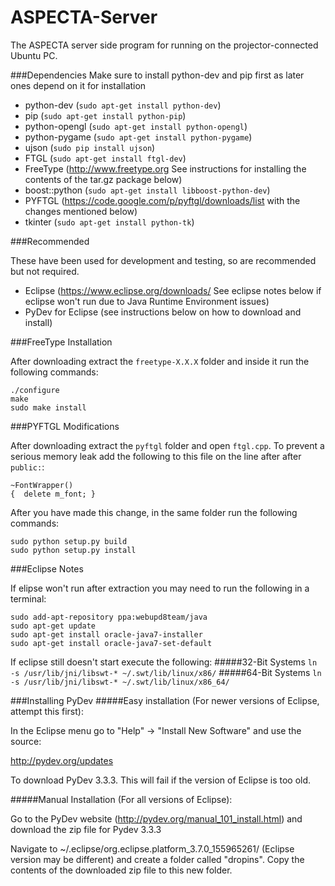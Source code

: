 # ASPECTA-Server
The ASPECTA server side program for running on the projector-connected Ubuntu PC.

###Dependencies
Make sure to install python-dev and pip first as later ones depend on it for installation
* python-dev (```sudo apt-get install python-dev```)
* pip (```sudo apt-get install python-pip```)
* python-opengl (```sudo apt-get install python-opengl```)
* python-pygame (```sudo apt-get install python-pygame```)
* ujson (```sudo pip install ujson```)
* FTGL (```sudo apt-get install ftgl-dev```)
* FreeType (http://www.freetype.org See instructions for installing the contents of the tar.gz package below)
* boost::python (```sudo apt-get install libboost-python-dev```)
* PYFTGL (https://code.google.com/p/pyftgl/downloads/list with the changes mentioned below)
* tkinter (```sudo apt-get install python-tk```)

###Recommended

These have been used for development and testing, so are recommended but not required.
* Eclipse (https://www.eclipse.org/downloads/ See eclipse notes below if eclipse won't run due to Java Runtime Environment issues)
* PyDev for Eclipse (see instructions below on how to download and install)

###FreeType Installation

After downloading extract the ```freetype-X.X.X``` folder and inside it run the following commands:
```
./configure
make
sudo make install
```

###PYFTGL Modifications

After downloading extract the ```pyftgl``` folder and open ```ftgl.cpp```. To prevent a serious memory leak add the following to this file on the line after after ```public:```:
```
~FontWrapper()
{  delete m_font; }
```
After you have made this change, in the same folder run the following commands:
```
sudo python setup.py build
sudo python setup.py install
```

###Eclipse Notes

If elipse won't run after extraction you may need to run the following in a terminal:
```
sudo add-apt-repository ppa:webupd8team/java
sudo apt-get update
sudo apt-get install oracle-java7-installer
sudo apt-get install oracle-java7-set-default
```
If eclipse still doesn't start execute the following:
#####32-Bit Systems
```ln -s /usr/lib/jni/libswt-* ~/.swt/lib/linux/x86/```
#####64-Bit Systems
```ln -s /usr/lib/jni/libswt-* ~/.swt/lib/linux/x86_64/```

###Installing PyDev
#####Easy installation (For newer versions of Eclipse, attempt this first):

In the Eclipse menu go to "Help" -> "Install New Software" and use the source:

http://pydev.org/updates

To download PyDev 3.3.3. This will fail if the version of Eclipse is too old.

#####Manual Installation (For all versions of Eclipse):

Go to the PyDev website (http://pydev.org/manual_101_install.html) and download the zip file for Pydev 3.3.3

Navigate to ~/.eclipse/org.eclipse.platform_3.7.0_155965261/ (Eclipse version may be different) and create a folder called "dropins". Copy the contents of the downloaded zip file to this new folder.
